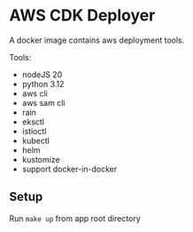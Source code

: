 # AWS CDK Deployer

A docker image contains aws deployment tools.

Tools:

* nodeJS 20
* python 3.12
* aws cli
* aws sam cli
* rain
* eksctl
* istioctl
* kubectl
* helm
* kustomize
* support docker-in-docker

## Setup

Run `make up` from app root directory